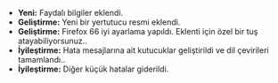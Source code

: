 * **Yeni:** Faydalı bilgiler eklendi.
* **Geliştirme:** Yeni bir yertutucu resmi eklendi.
* **Geliştirme:** Firefox 66 iyi ayarlama yapıldı. Eklenti için özel bir tuş atayabiliyorsunuz..
* **İyileştirme:** Hata mesajlarına ait kutucuklar geliştirildi ve dil çevirileri tamamlandı..
* **İyileştirme:** Diğer küçük hatalar giderildi.

